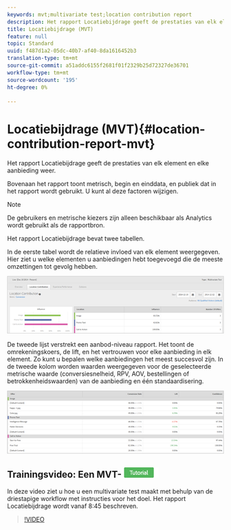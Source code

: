 ```yaml
---
keywords: mvt;multivariate test;location contribution report
description: Het rapport Locatiebijdrage geeft de prestaties van elk element en elke aanbieding weer.
title: Locatiebijdrage (MVT)
feature: null
topic: Standard
uuid: f487d1a2-05dc-40b7-af40-8da1616452b3
translation-type: tm+mt
source-git-commit: a51addc6155f2681f01f2329b25d72327de36701
workflow-type: tm+mt
source-wordcount: '195'
ht-degree: 0%

---
```



# Locatiebijdrage (MVT){#location-contribution-report-mvt}

Het rapport Locatiebijdrage geeft de prestaties van elk element en elke aanbieding weer.

Bovenaan het rapport toont metrisch, begin en einddata, en publiek dat in het rapport wordt gebruikt. U kunt al deze factoren wijzigen.

>[!NOTE]
>
>De gebruikers en metrische kiezers zijn alleen beschikbaar als Analytics wordt gebruikt als de rapportbron.

Het rapport Locatiebijdrage bevat twee tabellen.

In de eerste tabel wordt de relatieve invloed van elk element weergegeven. Hier ziet u welke elementen u aanbiedingen hebt toegevoegd die de meeste omzettingen tot gevolg hebben.

![](assets/locationcontributiontop.png)

De tweede lijst verstrekt een aanbod-niveau rapport. Het toont de omrekeningskoers, de lift, en het vertrouwen voor elke aanbieding in elk element. Zo kunt u bepalen welke aanbiedingen het meest succesvol zijn. In de tweede kolom worden waarden weergegeven voor de geselecteerde metrische waarde (conversiesnelheid, RPV, AOV, bestellingen of betrokkenheidswaarden) van de aanbieding en één standaardisering.

![](assets/locationcontributionbottom.png)

## Trainingsvideo: Een MVT- ![zelfstudie maken](/help/assets/tutorial.png)

In deze video ziet u hoe u een multivariate test maakt met behulp van de driestapige workflow met instructies voor het doel. Het rapport Locatiebijdrage wordt vanaf 8:45 beschreven.

>[!VIDEO](https://video.tv.adobe.com/v/17395)